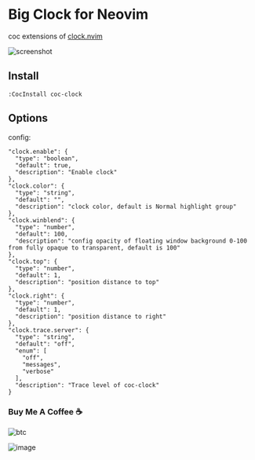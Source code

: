 # Big Clock for Neovim

coc extensions of [clock.nvim](https://github.com/iamcco/clock.nvim)

![screenshot](https://user-images.githubusercontent.com/5492542/53694533-3d813e80-3deb-11e9-98a7-1fd9f58b0ba4.png)

## Install

``` vim
:CocInstall coc-clock
```

## Options

config:

``` jsonc
"clock.enable": {
  "type": "boolean",
  "default": true,
  "description": "Enable clock"
},
"clock.color": {
  "type": "string",
  "default": "",
  "description": "clock color, default is Normal highlight group"
},
"clock.winblend": {
  "type": "number",
  "default": 100,
  "description": "config opacity of floating window background 0-100 from fully opaque to transparent, default is 100"
},
"clock.top": {
  "type": "number",
  "default": 1,
  "description": "position distance to top"
},
"clock.right": {
  "type": "number",
  "default": 1,
  "description": "position distance to right"
},
"clock.trace.server": {
  "type": "string",
  "default": "off",
  "enum": [
    "off",
    "messages",
    "verbose"
  ],
  "description": "Trace level of coc-clock"
}
```

### Buy Me A Coffee ☕️

![btc](https://img.shields.io/keybase/btc/iamcco.svg?style=popout-square)

![image](https://user-images.githubusercontent.com/5492542/42771079-962216b0-8958-11e8-81c0-520363ce1059.png)
